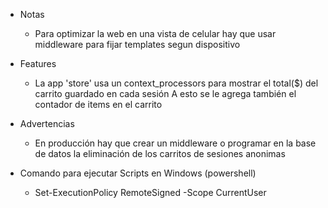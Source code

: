 - Notas
    - Para optimizar la web en una vista de celular hay que usar middleware para fijar templates segun dispositivo




- Features
    - La app 'store' usa un context_processors para mostrar el total($) del carrito guardado en cada sesión
    A esto se le agrega también el contador de items en el carrito




- Advertencias
    - En producción hay que crear un middleware o programar en la base de datos la eliminación de los carritos de sesiones anonimas



- Comando para ejecutar Scripts en Windows (powershell)
    - Set-ExecutionPolicy RemoteSigned -Scope CurrentUser